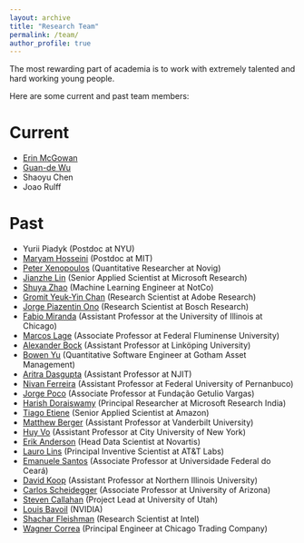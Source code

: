 ```yaml
---
layout: archive
title: "Research Team"
permalink: /team/
author_profile: true
---
```


The most rewarding part of academia is to work with extremely talented and hard working young people. 

Here are some current and past team members:

Current
======

* [Erin McGowan](https://scholar.google.com/citations?user=nDlP51AAAAAJ&hl=en)
* [Guan-de Wu](https://www.gdwu.xyz/)
* Shaoyu Chen
* Joao Rulff

Past
======
* Yurii Piadyk (Postdoc at NYU)
* [Maryam Hosseini](https://www.linkedin.com/in/maryam-hosseini-81623157/) (Postdoc at MIT)
* [Peter Xenopoulos](http://www.peterxeno.com/) (Quantitative Researcher at Novig)
* [Jianzhe Lin](https://www.linkedin.com/in/jianzhe-peter-lin-a4135baa/?originalSubdomain=ca) (Senior Applied Scientist at Microsoft Research)
* [Shuya Zhao](https://www.linkedin.com/in/shuya-zhao-485670139/) (Machine Learning Engineer at NotCo)
* [Gromit Yeuk-Yin Chan](http://gromitchan.com/) (Research Scientist at Adobe Research)
* [Jorge Piazentin Ono](https://vgc.poly.edu/~jhenrique/) (Research Scientist at Bosch Research)
* [Fabio Miranda](https://fmiranda.me/) (Assistant Professor at the University of Illinois at Chicago)
* [Marcos Lage](http://www.ic.uff.br/~mlage/) (Associate Professor at Federal Fluminense University)
* [Alexander Bock](http://alexanderbock.eu/) (Assistant Professor at Linköping University)
* [Bowen Yu](http://bowenyu.me/) (Quantitative Software Engineer at Gotham Asset Management)
* [Aritra Dasgupta](https://aedeegee.github.io/) (Assistant Professor at NJIT)
* [Nivan Ferreira](https://www.cin.ufpe.br/~nivan/) (Assistant Professor at Federal University of Pernanbuco)
* [Jorge Poco](https://vgc.poly.edu/~jpocom/) (Associate Professor at Fundação Getulio Vargas)
* [Harish Doraiswamy](http://www.harishd.com/home/) (Principal Researcher at Microsoft Research India)
* [Tiago Etiene](https://www.linkedin.com/in/tiagoetiene) (Senior Applied Scientist at Amazon)
* [Matthew Berger](https://matthewberger.github.io/) (Assistant Professor at Vanderbilt University)
* [Huy Vo](https://hvo.github.io/) (Assistant Professor at City University of New York)
* [Erik Anderson](https://www.linkedin.com/in/erik-anderson-05996b7a/) (Head Data Scientist at Novartis)
* [Lauro Lins](https://www.linkedin.com/in/lauro-lins-8aa592216/) (Principal Inventive Scientist at AT&T Labs)
* [Emanuele Santos](https://emanueles.github.io/) (Associate Professor at Universidade Federal do Ceará)
* [David Koop](http://faculty.cs.niu.edu/~dakoop/) (Assistant Professor at Northern Illinois University) 
* [Carlos Scheidegger](https://cscheid.net/) (Associate Professor at University of Arizona)
* [Steven Callahan](http://www.sci.utah.edu/~stevec/Home.html) (Project Lead at University of Utah)
* [Louis Bavoil](https://developer.nvidia.com/blog/author/louisbavoil/) (NVIDIA)
* [Shachar Fleishman](https://www.linkedin.com/in/shachar-fleishman/?originalSubdomain=il) (Research Scientist at Intel)
* [Wagner Correa](https://www.linkedin.com/in/wagnertcorrea/) (Principal Engineer at Chicago Trading Company)

